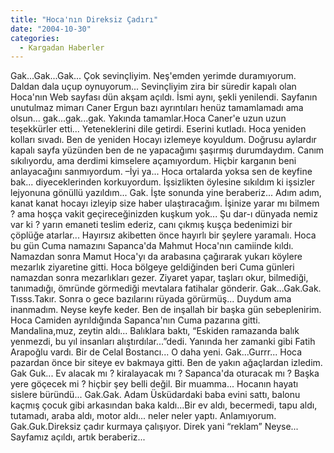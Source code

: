 ```yaml
---
title: "Hoca'nın Direksiz Çadırı"
date: "2004-10-30"
categories: 
  - Kargadan Haberler
---
```


Gak...Gak...Gak... Çok sevinçliyim. Neş'emden yerimde duramıyorum. Daldan dala uçup oynuyorum... Sevinçliyim zira bir süredir kapalı olan Hoca'nın Web sayfası dün akşam açıldı. İsmi aynı, şekli yenilendi. Sayfanın unutulmaz mimarı Caner Ergun bazı ayrıntıları henüz tamamlamadı ama olsun... gak...gak...gak. Yakında tamamlar.Hoca Caner'e uzun uzun teşekkürler etti... Yeteneklerini dile getirdi. Eserini kutladı. Hoca yeniden kolları sıvadı. Ben de yeniden Hocayı izlemeye koyuldum. Doğrusu aylardır kapalı sayfa yüzünden ben de ne yapacağımı şaşırmış durumdaydım. Canım sıkılıyordu, ama derdimi kimselere açamıyordum. Hiçbir karganın beni anlayacağını sanmıyordum. –İyi ya... Hoca ortalarda yoksa sen de keyfine bak... diyeceklerinden korkuyordum. İşsizlikten öylesine sıkıldım ki işsizler lejyonuna gönüllü yazıldım... Gak. İşte sonunda yine beraberiz... Adım adım, kanat kanat hocayı izleyip size haber ulaştıracağım. İşinize yarar mı bilmem ? ama hoşça vakit geçireceğinizden kuşkum yok... Şu dar-ı dünyada nemiz var ki ? yarın emaneti teslim ederiz, canı çıkmış kuşça bedenimizi bir çöplüğe atarlar... Hayırsız akibetten önce hayırlı bir şeylere yaramalı. Hoca bu gün Cuma namazını Sapanca'da Mahmut Hoca'nın camiinde kıldı. Namazdan sonra Mamut Hoca'yı da arabasına çağırarak yukarı köylere mezarlık ziyaretine gitti. Hoca bölgeye geldiğinden beri Cuma günleri namazdan sonra mezarlıkları gezer. Ziyaret yapar, taşları okur, bilmediği, tanımadığı, ömründe görmediği mevtalara fatihalar gönderir. Gak...Gak.Gak. Tısss.Takır. Sonra o gece bazılarını rüyada görürmüş... Duydum ama inanmadım. Neyse keyfe keder. Ben de inşallah bir başka gün sebeplenirim. Hoca Camiden ayrıldığında Sapanca'nın Cuma pazarına gitti. Mandalina,muz, zeytin aldı... Balıklara baktı, “Eskiden ramazanda balık yenmezdi, bu yıl insanları alıştırdılar...”dedi. Yanında her zamanki gibi Fatih Arapoğlu vardı. Bir de Celal Bostancı... O daha yeni. Gak...Gurrr... Hoca pazardan önce bir siteye ev bakmaya gitti. Ben de yakın ağaçlardan izledim. Gak Guk... Ev alacak mı ? kiralayacak mı ? Sapanca'da oturacak mı ? Başka yere göçecek mi ? hiçbir şey belli değil. Bir muamma... Hocanın hayatı sislere büründü... Gak.Gak. Adam Üsküdardaki baba evini sattı, balonu kaçmış çocuk gibi arkasından baka kaldı...Bir ev aldı, becermedi, tapu aldı, tutamadı, araba aldı, motor aldı... neler neler yaptı. Anlamıyorum. Gak.Guk.Direksiz çadır kurmaya çalışıyor. Direk yani “reklam” Neyse... Sayfamız açıldı, artık beraberiz...
